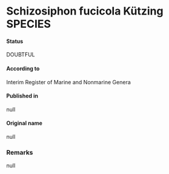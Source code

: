 Schizosiphon fucicola Kützing SPECIES
=======

#### Status
DOUBTFUL

#### According to
Interim Register of Marine and Nonmarine Genera

#### Published in
null

#### Original name
null

### Remarks
null